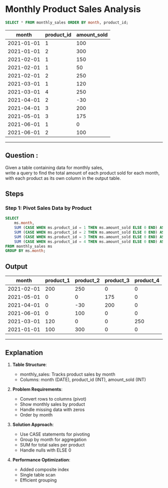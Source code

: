 # Monthly Product Sales Analysis

```sql
SELECT * FROM monthly_sales ORDER BY month, product_id;
```

|month|product_id|amount_sold|
|-----|----------|-----------|
|2021-01-01|1|100|
|2021-01-01|2|300|
|2021-02-01|1|150|
|2021-02-01|1|50|
|2021-02-01|2|250|
|2021-03-01|1|120|
|2021-03-01|4|250|
|2021-04-01|2|-30|
|2021-04-01|3|200|
|2021-05-01|3|175|
|2021-06-01|1|0|
|2021-06-01|2|100|

---

## Question :
Given a table containing data for monthly sales, <br> 
write a query to find the total amount of each product sold for each month, <br> 
with each product as its own column in the output table.

## Steps 

### Step 1: Pivot Sales Data by Product

```sql
SELECT
	ms.month,
	SUM (CASE WHEN ms.product_id = 1 THEN ms.amount_sold ELSE 0 END) AS product_1,
	SUM (CASE WHEN ms.product_id = 2 THEN ms.amount_sold ELSE 0 END) AS product_2,
	SUM (CASE WHEN ms.product_id = 3 THEN ms.amount_sold ELSE 0 END) AS product_3,
	SUM (CASE WHEN ms.product_id = 4 THEN ms.amount_sold ELSE 0 END) AS product_4
FROM monthly_sales ms
GROUP BY ms.month;
```

## Output
|month|product_1|product_2|product_3|product_4|
|-----|---------|---------|---------|---------|
|2021-02-01|200|250|0|0|
|2021-05-01|0|0|175|0|
|2021-04-01|0|-30|200|0|
|2021-06-01|0|100|0|0|
|2021-03-01|120|0|0|250|
|2021-01-01|100|300|0|0|

---

## Explanation

1. **Table Structure**:
   - monthly_sales: Tracks product sales by month
   - Columns: month (DATE), product_id (INT), amount_sold (INT)

2. **Problem Requirements**:
   - Convert rows to columns (pivot)
   - Show monthly sales by product
   - Handle missing data with zeros
   - Order by month

3. **Solution Approach**:
   - Use CASE statements for pivoting
   - Group by month for aggregation
   - SUM for total sales per product
   - Handle nulls with ELSE 0

4. **Performance Optimization**:
   - Added composite index
   - Single table scan
   - Efficient grouping